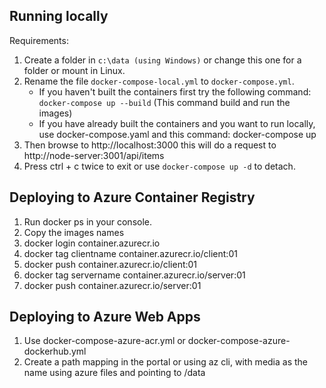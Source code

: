 ## Running locally

Requirements: 
1. Create a folder in `c:\data (using Windows)` or change this one for a folder or mount in Linux.
2. Rename the file `docker-compose-local.yml` to `docker-compose.yml`. 
    -  If you haven't built the containers first try the following command: `docker-compose up --build` (This command build and run the images) 
    -  If you have already built the containers and you want to run locally, use docker-compose.yaml and this command: docker-compose up 
3. Then browse to http://localhost:3000 this will do a request to http://node-server:3001/api/items
4. Press ctrl + c twice to exit or use `docker-compose up -d` to detach.

## Deploying to Azure Container Registry

1. Run docker ps in your console.
2. Copy the images names 
3. docker login container.azurecr.io
4. docker tag clientname container.azurecr.io/client:01
5. docker push container.azurecr.io/client:01
6. docker tag servername container.azurecr.io/server:01
7. docker push container.azurecr.io/server:01

## Deploying to Azure Web Apps

1. Use docker-compose-azure-acr.yml  or docker-compose-azure-dockerhub.yml
2. Create a path mapping in the portal or using az cli, with media as the name using azure files and pointing to /data